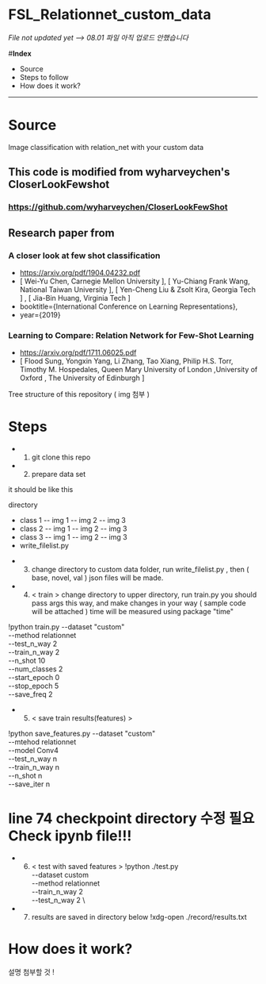 # FSL_Relationnet_custom_data

*File not updated yet --> 08.01*
*파일 아직 업로드 안했습니다* 


#**Index**
* Source 
* Steps to follow
* How does it work? 

_______

# Source 
Image classification with relation_net with your custom data 
 
## This code is modified from wyharveychen's CloserLookFewshot 
### https://github.com/wyharveychen/CloserLookFewShot

## Research paper from 
### A closer look at few shot classification 
- https://arxiv.org/pdf/1904.04232.pdf
- [ Wei-Yu Chen, Carnegie Mellon University ], [ Yu-Chiang Frank Wang, National Taiwan University ], [ Yen-Cheng Liu & Zsolt Kira, Georgia Tech ] ,
[ Jia-Bin Huang, Virginia Tech ] 
- booktitle={International Conference on Learning Representations},
- year={2019}

### Learning to Compare: Relation Network for Few-Shot Learning
- https://arxiv.org/pdf/1711.06025.pdf
- [ Flood Sung, Yongxin Yang, Li Zhang, Tao Xiang, Philip H.S. Torr, Timothy M. Hospedales, Queen Mary University of London ,University of Oxford , The University of Edinburgh ] 


Tree structure of this repository ( img 첨부 ) 

# Steps 

* 1. git clone this repo 
* 2. prepare data set 

it should be like this 

directory 
- class 1
-- img 1
-- img 2
-- img 3 
- class 2
-- img 1
-- img 2
-- img 3 
- class 3 
-- img 1
-- img 2
-- img 3 
- write_filelist.py 

* 3. change directory to custom data folder, run write_filelist.py , then ( base, novel, val ) json files will be made. 

* 4. < train > 
change directory to upper directory, run train.py 
you should pass args this way, and make changes in your way ( sample code will be attached ) 
time will be measured using package "time" 

!python train.py --dataset "custom"\
--method relationnet\
--test_n_way 2\
--train_n_way 2\
--n_shot 10\
--num_classes 2\
--start_epoch 0\
--stop_epoch 5\
--save_freq 2

* 5. < save train results(features) >

!python save_features.py --dataset "custom"\
--mtehod relationnet\
--model Conv4\
--test_n_way n\
--train_n_way n\
--n_shot n\
--save_iter n

# line 74 checkpoint directory 수정 필요 Check ipynb file!!!

* 6. < test with saved features > 
!python ./test.py \
--dataset custom \
--method relationnet \
--train_n_way 2 \
--test_n_way 2 \


* 7. results are saved in directory below
!xdg-open ./record/results.txt

# How does it work? 
설명 첨부할 것 ! 

# 
